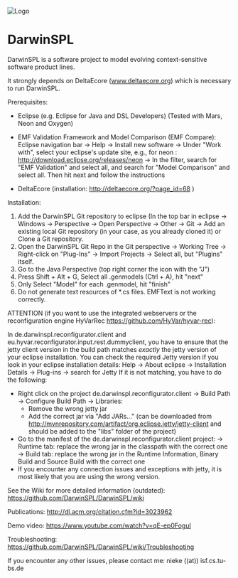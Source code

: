 ![Logo](https://michaelnieke.files.wordpress.com/2016/11/logo_original_rendered.png?w=300&h=94)

# DarwinSPL
DarwinSPL is a software project to model evolving context-sensitive software product lines.

It strongly depends on DeltaEcore (www.deltaecore.org) which is necessary to run DarwinSPL.

Prerequisites:
- Eclipse (e.g. Eclipse for Java and DSL Developers) (Tested with Mars, Neon and Oxygen)

- EMF Validation Framework and Model Comparison (EMF Compare): Eclipse navigation bar -> Help -> Install new software -> Under "Work with", select your eclipse's update site, e.g., for neon : http://download.eclipse.org/releases/neon -> In the filter, search for "EMF Validation" and select all, and search for "Model Comparison" and select all. Then hit next and follow the instructions

- DeltaEcore (installation: http://deltaecore.org/?page_id=68 )

Installation:
1. Add the DarwinSPL Git repository to eclipse (In the top bar in eclipse -> Windows -> Perspective -> Open Perspective -> Other -> Git -> Add an existing local Git repository (in your case, as you already cloned it) or Clone a Git repository.
2. Open the DarwinSPL Git Repo  in the Git perspective -> Working Tree -> Right-click on "Plug-Ins" -> Import Projects -> Select all, but "Plugins" itself.
3. Go to the Java Perspective (top right corner the icon with the "J")
4. Press Shift + Alt + G, Select all .genmodels (Ctrl + A), hit "next"
5. Only Select "Model" for each .genmodel, hit "finish"
6. Do not generate text resources of *.cs files. EMFText is not working correctly.

ATTENTION (if you want to use the integrated webservers or the reconfiguration engine HyVarRec https://github.com/HyVar/hyvar-rec):

In de.darwinspl.reconfigurator.client and eu.hyvar.reconfigurator.input.rest.dummyclient, you have to ensure that the jetty client version in the build path matches _exactly_ the jetty version of your eclipse installation.
You can check the required Jetty version if you look in your eclipse installation details:
Help -> About eclipse -> Installation Details -> Plug-ins -> search for Jetty
If it is not matching, you have to do the following:
- Right click on the project de.darwinspl.reconfigurator.client -> Build Path -> Configure Build Path -> Libraries:
   - Remove the wrong jetty jar
   - Add the correct jar via "Add JARs..." (can be downloaded from http://mvnrepository.com/artifact/org.eclipse.jetty/jetty-client and should be added to the "libs" folder of the project)
- Go to the manifest of the de.darwinspl.reconfigurator.client project:
   -> Runtime tab: replace the wrong jar in the classpath with the correct one
   -> Build tab: replace the wrong jar in the Runtime Information, Binary Build and Source Build with the correct one
- If you encounter any connection issues and exceptions with jetty, it is most likely that you are using the wrong version.

See the Wiki for more detailed information (outdated):
https://github.com/DarwinSPL/DarwinSPL/wiki

Publications:
http://dl.acm.org/citation.cfm?id=3023962

Demo video:
https://www.youtube.com/watch?v=qE-ep0FoguI

Troubleshooting:
https://github.com/DarwinSPL/DarwinSPL/wiki/Troubleshooting

If you encounter any other issues, please contact me:
nieke ((at)) isf.cs.tu-bs.de
